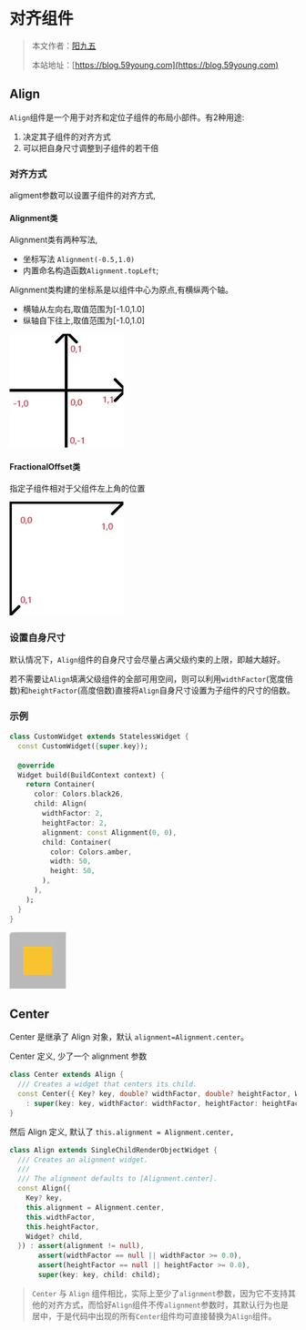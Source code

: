 # 对齐组件

> 本文作者：[阳九五](https://github.com/CN-YoungYang)
>
> 本站地址：[https://blog.59young.com](https://blog.59young.com)

## Align
`Align`组件是一个用于对齐和定位子组件的布局小部件。有2种用途:
1. 决定其子组件的对齐方式
2. 可以把自身尺寸调整到子组件的若干倍

### 对齐方式
aligment参数可以设置子组件的对齐方式,

#### Alignment类
Alignment类有两种写法,
- 坐标写法 `Alignment(-0.5,1.0)`
- 内置命名构造函数`Alignment.topLeft`;

Alignment类构建的坐标系是以组件中心为原点,有横纵两个轴。
- 横轴从左向右,取值范围为[-1.0,1.0]
- 纵轴自下往上,取值范围为[-1.0,1.0]

![Image](https://raw.githubusercontent.com/CN-YoungYang/BlogAssets/refs/heads/master/docs/flutter/布局容器/Flutter_对齐组件/1.webp)

#### FractionalOffset类
指定子组件相对于父组件左上角的位置

![Image](https://raw.githubusercontent.com/CN-YoungYang/BlogAssets/refs/heads/master/docs/flutter/布局容器/Flutter_对齐组件/2.webp)

### 设置自身尺寸
默认情况下，`Align`组件的自身尺寸会尽量占满父级约束的上限，即越大越好。

若不需要让`Align`填满父级组件的全部可用空间，则可以利用`widthFactor`(宽度倍数)和`heightFactor`(高度倍数)直接将`Align`自身尺寸设置为子组件的尺寸的倍数。

### 示例
```dart
class CustomWidget extends StatelessWidget {
  const CustomWidget({super.key});

  @override
  Widget build(BuildContext context) {
    return Container(
      color: Colors.black26,
      child: Align(
        widthFactor: 2,
        heightFactor: 2,
        alignment: const Alignment(0, 0),
        child: Container(
          color: Colors.amber,
          width: 50,
          height: 50,
        ),
      ),
    );
  }
}
```
![Image](https://raw.githubusercontent.com/CN-YoungYang/BlogAssets/refs/heads/master/docs/flutter/布局容器/Flutter_对齐组件/3.webp)

## Center
Center 是继承了 Align 对象，默认 `alignment=Alignment.center`。

Center 定义, 少了一个 alignment 参数
```dart
class Center extends Align {
  /// Creates a widget that centers its child.
  const Center({ Key? key, double? widthFactor, double? heightFactor, Widget? child })
    : super(key: key, widthFactor: widthFactor, heightFactor: heightFactor, child: child);
}
```
然后 Align 定义, 默认了 `this.alignment = Alignment.center,`
```dart
class Align extends SingleChildRenderObjectWidget {
  /// Creates an alignment widget.
  ///
  /// The alignment defaults to [Alignment.center].
  const Align({
    Key? key,
    this.alignment = Alignment.center,
    this.widthFactor,
    this.heightFactor,
    Widget? child,
  }) : assert(alignment != null),
       assert(widthFactor == null || widthFactor >= 0.0),
       assert(heightFactor == null || heightFactor >= 0.0),
       super(key: key, child: child);
```

> `Center` 与 `Align` 组件相比，实际上至少了`alignment`参数，因为它不支持其他的对齐方式，而恰好`Align`组件不传`alignment`参数时，其默认行为也是居中，于是代码中出现的所有`Center`组件均可直接替换为`Align`组件。